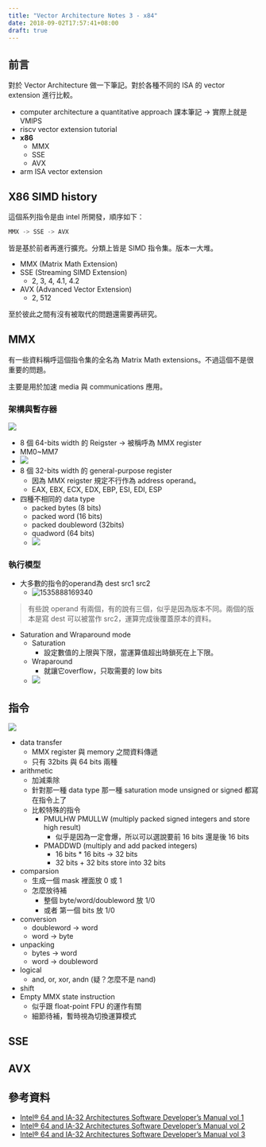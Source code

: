 ```yaml
---
title: "Vector Architecture Notes 3 - x84"
date: 2018-09-02T17:57:41+08:00
draft: true
---
```


## 前言  

對於 Vector Architecture 做一下筆記。對於各種不同的 ISA 的 vector extension 進行比較。

- computer architecture a quantitative approach 課本筆記 -> 實際上就是 VMIPS
- riscv vector extension tutorial
- **x86**
  - MMX
  - SSE
  - AVX
- arm ISA vector extension

## X86 SIMD history

這個系列指令是由 intel 所開發，順序如下：

```c
MMX -> SSE -> AVX
```

皆是基於前者再進行擴充。分類上皆是 SIMD 指令集。版本一大堆。

- MMX (Matrix Math Extension)
- SSE (Streaming SIMD Extension)
  - 2, 3, 4, 4.1, 4.2
- AVX (Advanced Vector Extension)
  - 2, 512

至於彼此之間有沒有被取代的問題還需要再研究。

## MMX

有一些資料稱呼這個指令集的全名為 Matrix Math extensions。不過這個不是很重要的問題。

主要是用於加速 media 與 communications 應用。

### 架構與暫存器

![](https://i.imgur.com/BAmVbSw.png)

-  8 個 64-bits width 的 Reigster -> 被稱呼為 MMX register
  - MM0~MM7
  - ![](https://i.imgur.com/Tx9ybIZ.png)
- 8 個 32-bits width 的 general-purpose register
  - 因為 MMX reigster 規定不行作為 address operand。
  - EAX, EBX, ECX, EDX, EBP, ESI, EDI, ESP
- 四種不相同的 data type
  - packed bytes (8 bits)
  - packed word (16 bits)
  - packed doubleword (32bits)
  - quadword (64 bits)
  - ![](https://i.imgur.com/nqrXLkP.png)

### 執行模型

- 大多數的指令的operand為 dest src1 src2
  - ![1535888169340](https://i.imgur.com/JhALka5.png)

> 有些說 operand 有兩個，有的說有三個，似乎是因為版本不同。兩個的版本是寫 dest 可以被當作 src2，運算完成後覆蓋原本的資料。

- Saturation and Wraparound mode
  - Saturation
    - 設定數值的上限與下限，當運算值超出時鎖死在上下限。
  - Wraparound
    - 就讓它overflow，只取需要的 low bits
  - ![](https://i.imgur.com/dEsjySW.png)

## 指令

![](https://i.imgur.com/O76Gq0Q.png)

- data transfer
  - MMX register 與 memory 之間資料傳遞
  - 只有 32bits 與 64 bits 兩種
- arithmetic
  - 加減乘除
  - 針對那一種 data type 那一種 saturation mode unsigned or signed 都寫在指令上了
  - 比較特殊的指令
    - PMULHW PMULLW (multiply packed signed integers and store high result)
      - 似乎是因為一定會爆，所以可以選說要前 16 bits 還是後 16 bits
    - PMADDWD (multiply and add packed integers)
      - 16 bits * 16 bits -> 32 bits
      - 32 bits + 32 bits store into 32 bits
- comparsion
  - 生成一個 mask 裡面放 0 或 1
  - 怎麼放待補
    - 整個 byte/word/doubleword 放 1/0
    - 或者 第一個 bits 放 1/0
- conversion
  - doubleword -> word
  - word -> byte
- unpacking
  - bytes -> word
  - word -> doubleword
- logical
  - and, or, xor, andn (疑？怎麼不是 nand)
- shift
- Empty MMX state instruction
  - 似乎跟 float-point FPU 的運作有關
  - 細節待補，暫時視為切換運算模式

## SSE

## AVX



## 參考資料

- [Intel® 64 and IA-32 Architectures Software Developer’s Manual vol 1](https://www.intel.com/content/www/us/en/architecture-and-technology/64-ia-32-architectures-software-developer-vol-1-manual.html)
- [Intel® 64 and IA-32 Architectures Software Developer’s Manual vol 2](https://www.intel.com.tw/content/www/tw/zh/architecture-and-technology/64-ia-32-architectures-software-developer-instruction-set-reference-manual-325383.html)
- [Intel® 64 and IA-32 Architectures Software Developer’s Manual vol 3](https://www.intel.com.tw/content/www/tw/zh/architecture-and-technology/64-ia-32-architectures-software-developer-system-programming-manual-325384.html)